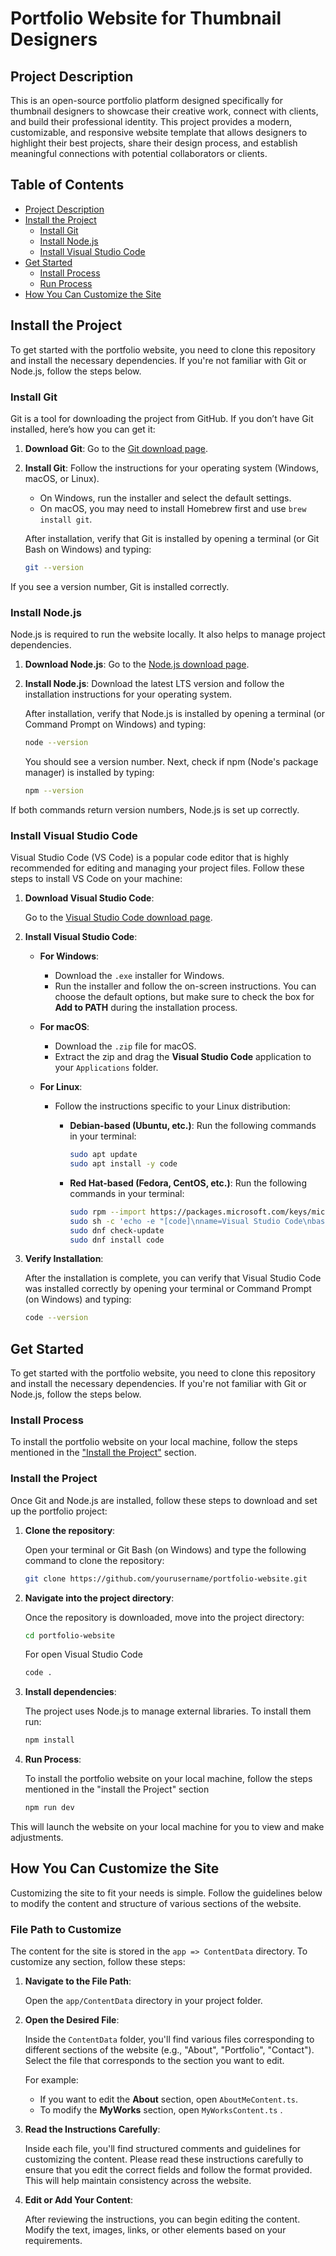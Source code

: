# Portfolio Website for Thumbnail Designers

## Project Description 

This is an open-source portfolio platform designed specifically for thumbnail designers to showcase their creative work, connect with clients, and build their professional identity. This project provides a modern, customizable, and responsive website template that allows designers to highlight their best projects, share their design process, and establish meaningful connections with potential collaborators or clients.

## Table of Contents

- [Project Description](#project-description)
- [Install the Project](#install-the-project)
  - [Install Git](#install-git)
  - [Install Node.js](#install-nodejs)
  - [Install Visual Studio Code](#install-visual-studio-code)
- [Get Started](#get-started)
  - [Install Process](#install-process)
  - [Run Process](#run-process)
- [How You Can Customize the Site](#how-you-can-customize-the-site)

## Install the Project

To get started with the portfolio website, you need to clone this repository and install the necessary dependencies. If you're not familiar with Git or Node.js, follow the steps below.

### Install Git

Git is a tool for downloading the project from GitHub. If you don’t have Git installed, here’s how you can get it:

1. **Download Git**: Go to the [Git download page](https://git-scm.com/downloads).
2. **Install Git**: Follow the instructions for your operating system (Windows, macOS, or Linux).
   - On Windows, run the installer and select the default settings.
   - On macOS, you may need to install Homebrew first and use `brew install git`.

    After installation, verify that Git is installed by opening a terminal (or Git Bash on Windows) and typing:
     
    ```bash
    git --version
    ```

If you see a version number, Git is installed correctly.

### Install Node.js

Node.js is required to run the website locally. It also helps to manage project dependencies.

1. **Download Node.js**: Go to the [Node.js download page](https://nodejs.org/en/).

2. **Install Node.js**: Download the latest LTS version and follow the installation instructions for your operating system.

   After installation, verify that Node.js is installed by opening a terminal (or Command Prompt on Windows) and typing:

    ```bash
    node --version
    ```

    You should see a version number. Next, check if npm (Node's package manager) is installed by typing:

    ```bash
    npm --version
    ```

If both commands return version numbers, Node.js is set up correctly.

### Install Visual Studio Code

Visual Studio Code (VS Code) is a popular code editor that is highly recommended for editing and managing your project files. Follow these steps to install VS Code on your machine:

1. **Download Visual Studio Code**:
   
   Go to the [Visual Studio Code download page](https://code.visualstudio.com/Download).

2. **Install Visual Studio Code**:

   - **For Windows**:
     - Download the `.exe` installer for Windows.
     - Run the installer and follow the on-screen instructions. You can choose the default options, but make sure to check the box for **Add to PATH** during the installation process.

   - **For macOS**:
     - Download the `.zip` file for macOS.
     - Extract the zip and drag the **Visual Studio Code** application to your `Applications` folder.

   - **For Linux**:
   
     - Follow the instructions specific to your Linux distribution:

       - **Debian-based (Ubuntu, etc.)**: Run the following commands in your terminal:
         ```bash
         sudo apt update
         sudo apt install -y code
         ```
       - **Red Hat-based (Fedora, CentOS, etc.)**: Run the following commands in your terminal:
         ```bash
         sudo rpm --import https://packages.microsoft.com/keys/microsoft.asc
         sudo sh -c 'echo -e "[code]\nname=Visual Studio Code\nbaseurl=https://packages.microsoft.com/yumrepos/vscode\nenabled=1\ngpgcheck=1" > /etc/yum.repos.d/vscode.repo'
         sudo dnf check-update
         sudo dnf install code
         ```

3. **Verify Installation**:

   After the installation is complete, you can verify that Visual Studio Code was installed correctly by opening your terminal or Command Prompt (on Windows) and typing:

   ```bash
   code --version
   ```

## Get Started

To get started with the portfolio website, you need to clone this repository and install the necessary dependencies. If you're not familiar with Git or Node.js, follow the steps below.

### Install Process

To install the portfolio website on your local machine, follow the steps mentioned in the ["Install the Project"](###install-the-project) section.

### Install the Project

Once Git and Node.js are installed, follow these steps to download and set up the portfolio project:

1. **Clone the repository**:

   Open your terminal or Git Bash (on Windows) and type the following command to clone the repository:

   ```bash
   git clone https://github.com/yourusername/portfolio-website.git
   ```

2. **Navigate into the project directory**:

   Once the repository is downloaded, move into the project directory:

   ```bash
   cd portfolio-website
   ```

   For open Visual Studio Code
   
   ```bash
   code .
   ```

3. **Install dependencies**:

   The project uses Node.js to manage external libraries. To install them run:

   ```bash
   npm install
   ```

4. **Run Process**:

   To install the portfolio website on your local machine, follow the steps mentioned in the "install the Project" section

   ```bash
   npm run dev
   ```

This will launch the website on your local machine for you to view and make adjustments.

## How You Can Customize the Site

Customizing the site to fit your needs is simple. Follow the guidelines below to modify the content and structure of various sections of the website.

### File Path to Customize

The content for the site is stored in the `app => ContentData` directory. To customize any section, follow these steps:

1. **Navigate to the File Path**:
   
   Open the `app/ContentData` directory in your project folder.

2. **Open the Desired File**:
   
   Inside the `ContentData` folder, you'll find various files corresponding to different sections of the website (e.g., "About", "Portfolio", "Contact"). Select the file that corresponds to the section you want to edit.

   For example:
   - If you want to edit the **About** section, open `AboutMeContent.ts`.
   - To modify the **MyWorks** section, open `MyWorksContent.ts` .

3. **Read the Instructions Carefully**:
   
   Inside each file, you'll find structured comments and guidelines for customizing the content. Please read these instructions carefully to ensure that you edit the correct fields and follow the format provided. This will help maintain consistency across the website.

4. **Edit or Add Your Content**:
   
   After reviewing the instructions, you can begin editing the content. Modify the text, images, links, or other elements based on your requirements.
